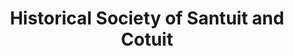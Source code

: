 ---
layout: repo
title: "Historical Society of Santuit and Cotuit"
id: 18202
permalink: repos/18202/
---